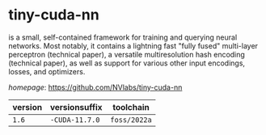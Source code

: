 # tiny-cuda-nn

is a small, self-contained framework for training and querying neural networks. Most notably, it contains a lightning fast "fully fused" multi-layer perceptron (technical paper), a versatile multiresolution hash encoding (technical paper), as well as support for various other input encodings, losses, and optimizers.

*homepage*: <https://github.com/NVlabs/tiny-cuda-nn>

version | versionsuffix | toolchain
--------|---------------|----------
``1.6`` | ``-CUDA-11.7.0`` | ``foss/2022a``
